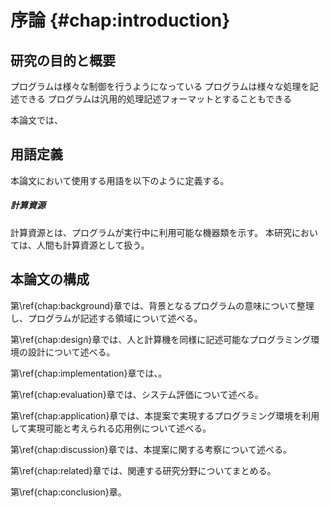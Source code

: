 # 序論 {#chap:introduction}

## 研究の目的と概要

<!-- 目的

- あらゆる

-->


プログラムは様々な制御を行うようになっている
プログラムは様々な処理を記述できる
プログラムは汎用的処理記述フォーマットとすることもできる

<!-- 概要 -->

本論文では、

## 用語定義

本論文において使用する用語を以下のように定義する。

##### 計算資源

計算資源とは、プログラムが実行中に利用可能な機器類を示す。
本研究においては、人間も計算資源として扱う。

## 本論文の構成

第\ref{chap:background}章では、背景となるプログラムの意味について整理し、プログラムが記述する領域について述べる。

第\ref{chap:design}章では、人と計算機を同様に記述可能なプログラミング環境の設計について述べる。

第\ref{chap:implementation}章では、。

第\ref{chap:evaluation}章では、システム評価について述べる。

第\ref{chap:application}章では、本提案で実現するプログラミング環境を利用して実現可能と考えられる応用例について述べる。

第\ref{chap:discussion}章では、本提案に関する考察について述べる。

第\ref{chap:related}章では、関連する研究分野についてまとめる。

第\ref{chap:conclusion}章。
